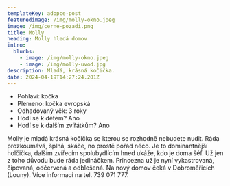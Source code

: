 ```yaml
---
templateKey: adopce-post
featuredimage: /img/molly-okno.jpeg
image: /img/cerne-pozadi.png
title: Molly
heading: Molly hledá domov
intro:
  blurbs:
    - image: /img/molly-okno.jpeg
    - image: /img/molly-uvod.jpg
description: Mladá, krásná kočička.
date: 2024-04-19T14:27:24.201Z
---
```

* Pohlaví: kočka
* Plemeno: kočka evropská
* Odhadovaný věk: 3 roky
* Hodí se k dětem? Ano
* Hodí se k dalším zvířátkům? Ano

Molly je mladá krásná kočička se kterou se rozhodně nebudete nudit. Ráda prozkoumává, šplhá, skáče, no prostě pořád něco. Je to dominantnější holčička, dalším zvířecím spolubydlícím hned ukáže, kdo je doma šéf. Už jen z toho důvodu bude ráda jedináčkem. Princezna už je nyní vykastrovaná, čipovaná, odčervená a odblešená. Na nový domov čeká v Dobroměřicích (Louny). Více informací na tel. 739 071 777.